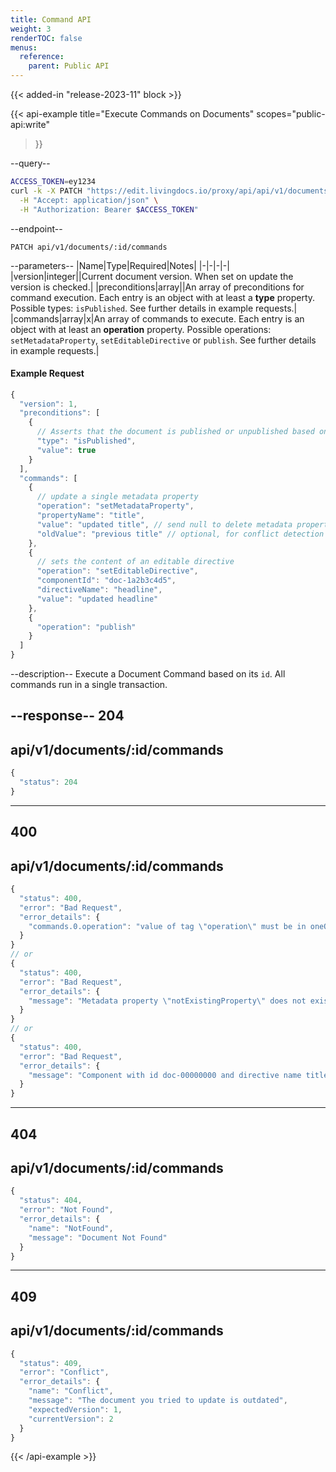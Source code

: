 ```yaml
---
title: Command API
weight: 3
renderTOC: false
menus:
  reference:
    parent: Public API
---
```


{{< added-in "release-2023-11" block >}}

{{< api-example
title="Execute Commands on Documents"
scopes="public-api:write"
>}}

--query--

```bash
ACCESS_TOKEN=ey1234
curl -k -X PATCH "https://edit.livingdocs.io/proxy/api/api/v1/documents/:id/commands" \
  -H "Accept: application/json" \
  -H "Authorization: Bearer $ACCESS_TOKEN"
```

--endpoint--
```
PATCH api/v1/documents/:id/commands
```

--parameters--
|Name|Type|Required|Notes|
|-|-|-|-|
|version|integer||Current document version. When set on update the version is checked.|
|preconditions|array||An array of preconditions for command execution. Each entry is an object with at least a **type** property. Possible types: `isPublished`. See further details in example requests.|
|commands|array|x|An array of commands to execute. Each entry is an object with at least an **operation** property. Possible operations: `setMetadataProperty`, `setEditableDirective` or `publish`. See further details in example requests.|

#### Example Request
```js
{
  "version": 1, 
  "preconditions": [
    {
      // Asserts that the document is published or unpublished based on the value property
      "type": "isPublished",
      "value": true
    }
  ],
  "commands": [
    {
      // update a single metadata property
      "operation": "setMetadataProperty",
      "propertyName": "title",
      "value": "updated title", // send null to delete metadata property
      "oldValue": "previous title" // optional, for conflict detection (not necessary when sending document version too)
    },
    {
      // sets the content of an editable directive
      "operation": "setEditableDirective",
      "componentId": "doc-1a2b3c4d5",
      "directiveName": "headline",
      "value": "updated headline"
    },
    {
      "operation": "publish"
    }
  ]
}
```

--description--
Execute a Document Command based on its `id`.
All commands run in a single transaction.

--response--
204
---
api/v1/documents/:id/commands
---
```js
{
  "status": 204
}
```
-----
400
---
api/v1/documents/:id/commands
---
```js
{
  "status": 400,
  "error": "Bad Request",
  "error_details": {
    "commands.0.operation": "value of tag \"operation\" must be in oneOf"
  }
}
// or
{
  "status": 400,
  "error": "Bad Request",
  "error_details": {
    "message": "Metadata property \"notExistingProperty\" does not exist"
  }
}
// or
{
  "status": 400,
  "error": "Bad Request",
  "error_details": {
    "message": "Component with id doc-00000000 and directive name title does not exist on document with id 123"
  }
}
```
-----
404
---
api/v1/documents/:id/commands
---
```js
{
  "status": 404,
  "error": "Not Found",
  "error_details": {
    "name": "NotFound",
    "message": "Document Not Found"
  }
}
```
-----
409
---
api/v1/documents/:id/commands
---
```js
{
  "status": 409,
  "error": "Conflict",
  "error_details": {
    "name": "Conflict",
    "message": "The document you tried to update is outdated",
    "expectedVersion": 1,
    "currentVersion": 2
  }
}
```

{{< /api-example >}}
